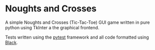 # Noughts and Crosses

A simple Noughts and Crosses (Tic-Tac-Toe) GUI game written in pure python using TkInter a the graphical frontend.

Tests written using the [pytest](https://docs.pytest.org/en/stable/) framework and all code formatted using [Black](https://github.com/psf/black).